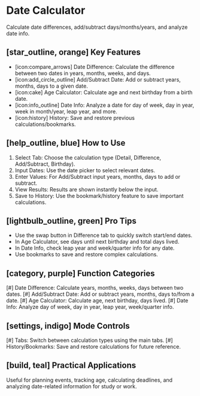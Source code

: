 # Date Calculator
Calculate date differences, add/subtract days/months/years, and analyze date info.

## [star_outline, orange] Key Features
- [icon:compare_arrows] Date Difference: Calculate the difference between two dates in years, months, weeks, and days.
- [icon:add_circle_outline] Add/Subtract Date: Add or subtract years, months, days to a given date.
- [icon:cake] Age Calculator: Calculate age and next birthday from a birth date.
- [icon:info_outline] Date Info: Analyze a date for day of week, day in year, week in month/year, leap year, and more.
- [icon:history] History: Save and restore previous calculations/bookmarks.

## [help_outline, blue] How to Use
1. Select Tab: Choose the calculation type (Detail, Difference, Add/Subtract, Birthday).
2. Input Dates: Use the date picker to select relevant dates.
3. Enter Values: For Add/Subtract input years, months, days to add or subtract.
4. View Results: Results are shown instantly below the input.
5. Save to History: Use the bookmark/history feature to save important calculations.

## [lightbulb_outline, green] Pro Tips
- Use the swap button in Difference tab to quickly switch start/end dates.
- In Age Calculator, see days until next birthday and total days lived.
- In Date Info, check leap year and week/quarter info for any date.
- Use bookmarks to save and restore complex calculations.

## [category, purple] Function Categories
[#] Date Difference: Calculate years, months, weeks, days between two dates.
[#] Add/Subtract Date: Add or subtract years, months, days to/from a date.
[#] Age Calculator: Calculate age, next birthday, days lived.
[#] Date Info: Analyze day of week, day in year, leap year, week/quarter info.

## [settings, indigo] Mode Controls
[#] Tabs: Switch between calculation types using the main tabs.
[#] History/Bookmarks: Save and restore calculations for future reference.

## [build, teal] Practical Applications
Useful for planning events, tracking age, calculating deadlines, and analyzing date-related information for study or work.
